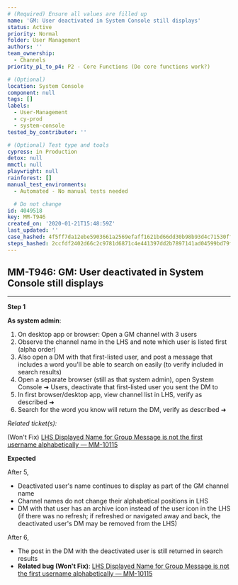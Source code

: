 ```yaml
---
# (Required) Ensure all values are filled up
name: 'GM: User deactivated in System Console still displays'
status: Active
priority: Normal
folder: User Management
authors: ''
team_ownership:
  - Channels
priority_p1_to_p4: P2 - Core Functions (Do core functions work?)

# (Optional)
location: System Console
component: null
tags: []
labels:
  - User-Management
  - cy-prod
  - system-console
tested_by_contributor: ''

# (Optional) Test type and tools
cypress: in Production
detox: null
mmctl: null
playwright: null
rainforest: []
manual_test_environments:
  - Automated - No manual tests needed

  # Do not change
id: 4049518
key: MM-T946
created_on: '2020-01-21T15:48:59Z'
last_updated: ''
case_hashed: 4f5ff7da12ebe5903661a2569efaff1621bd66dd30b98b93d4c71530ff9bea3e9e595cba5b30f4f8263a2eae63d74ac1
steps_hashed: 2ccfdf2402d66c2c9781d6871c4e441397dd2b7897141ad04599bd79f258a36278fbb58cbbbc86c044a7ff8eb77ff7e5
---
```


<!-- (Auto-generated) Based on frontmatter's "key" and "name" -->

## MM-T946: GM: User deactivated in System Console still displays

---

**Step 1**

**As system admin**:

1. On desktop app or browser: Open a GM channel with 3 users
2. Observe the channel name in the LHS and note which user is listed first (alpha order)
3. Also open a DM with that first-listed user, and post a message that includes a word you'll be able to search on easily (to verify included in search results)
4. Open a separate browser (still as that system admin), open System Console ➜ Users, deactivate that first-listed user you sent the DM to
5. In first browser/desktop app, view channel list in LHS, verify as described ➜
6. Search for the word you know will return the DM, verify as described ➜

_Related ticket(s):_

(Won't Fix) [LHS Displayed Name for Group Message is not the first username alphabetically — MM-10115](https://mattermost.atlassian.net/browse/MM-10115)

**Expected**

After 5,

- Deactivated user's name continues to display as part of the GM channel name
- Channel names do not change their alphabetical positions in LHS
- DM with that user has an archive icon instead of the user icon in the LHS (if there was no refresh; if refreshed or navigated away and back, the deactivated user's DM may be removed from the LHS)

After 6,

- The post in the DM with the deactivated user is still returned in search results
- **Related bug (Won't Fix)**: [LHS Displayed Name for Group Message is not the first username alphabetically — MM-10115](https://mattermost.atlassian.net/browse/MM-10115)
